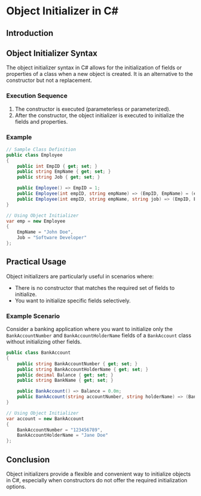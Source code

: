 # Object Initializer in C#

## Introduction


## Object Initializer Syntax
The object initializer syntax in C# allows for the initialization of fields or properties of a class when a new object is created. It is an alternative to the constructor but not a replacement.

### Execution Sequence
1. The constructor is executed (parameterless or parameterized).
2. After the constructor, the object initializer is executed to initialize the fields and properties.

### Example
```csharp
// Sample Class Definition
public class Employee
{
    public int EmpID { get; set; }
    public string EmpName { get; set; }
    public string Job { get; set; }

    public Employee() => EmpID = 1;
    public Employee(int empID, string empName) => (EmpID, EmpName) = (empID, empName);
    public Employee(int empID, string empName, string job) => (EmpID, EmpName, Job) = (empID, empName, job);
}

// Using Object Initializer
var emp = new Employee
{
    EmpName = "John Doe",
    Job = "Software Developer"
};
```

## Practical Usage
Object initializers are particularly useful in scenarios where:
- There is no constructor that matches the required set of fields to initialize.
- You want to initialize specific fields selectively.

### Example Scenario
Consider a banking application where you want to initialize only the `BankAccountNumber` and `BankAccountHolderName` fields of a `BankAccount` class without initializing other fields.

```csharp
public class BankAccount
{
    public string BankAccountNumber { get; set; }
    public string BankAccountHolderName { get; set; }
    public decimal Balance { get; set; }
    public string BankName { get; set; }

    public BankAccount() => Balance = 0.0m;
    public BankAccount(string accountNumber, string holderName) => (BankAccountNumber, BankAccountHolderName) = (accountNumber, holderName);
}

// Using Object Initializer
var account = new BankAccount
{
    BankAccountNumber = "123456789",
    BankAccountHolderName = "Jane Doe"
};
```

## Conclusion
Object initializers provide a flexible and convenient way to initialize objects in C#, especially when constructors do not offer the required initialization options.

